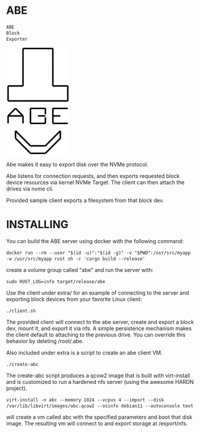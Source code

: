 ABE
===

```
ABE
Block
Exporter
```

![Logo](./logo.svg)


Abe makes it easy to export disk over the NVMe protocol.

Abe listens for connection requests, and then exports requested block
device resources via kernel NVMe Target.  The client can then attach
the drives via nvme cli.

Provided sample client exports a filesystem from that block dev.

INSTALLING
==========

You can build the ABE server using docker with the following command:

```
docker run --rm --user "$(id -u)":"$(id -g)" -v "$PWD":/usr/src/myapp -w /usr/src/myapp rust sh -c 'cargo build --release'
```

create a volume group called "abe" and run the server with:

```
sudo RUST_LOG=info target/release/abe
```

Use the client under extra/ for an example of connecting to the server
and exporting block devices from your favorite Linux client:

```
./client.sh
```

The provided client will connect to the abe server, create and export
a block dev, mount it, and export it via nfs.  A simple persistence
mechanism makes the client default to attaching to the previous drive.
You can override this behavior by deleting /root/.abe.

Also included under extra is a script to create an abe client VM.

```
./create-abc
```

The create-abc script produces a qcow2 image that is built with
virt-install and is customized to run a hardened nfs server 
(using the awesome HARDN project).  

```
virt-install -n abc --memory 1024 --vcpus 4 --import --disk /var/lib/libvirt/images/abc.qcow2 --osinfo debian11 --autoconsole text
```

will create a vm called abc with the specified parameters and boot
that disk image.  The resulting vm will connect to and export storage
at /export/nfs.
